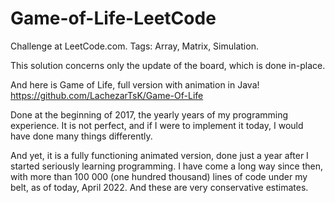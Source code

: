 # Game-of-Life-LeetCode
Challenge at LeetCode.com. Tags: Array, Matrix, Simulation.

This solution concerns only the update of the board, which is done in-place.

And here is Game of Life, full version with animation in Java!
https://github.com/LachezarTsK/Game-Of-Life

Done at the beginning of 2017, the yearly years of my programming experience.
It is not perfect, and if I were to implement it today, I would have done many things differently.

And yet, it is a fully functioning animated version, done just a year after I started seriously
learning programming. I have come a long way since then, with more than 100 000 (one hundred thousand)
lines of code under my belt, as of today, April 2022. And these are very conservative estimates.

